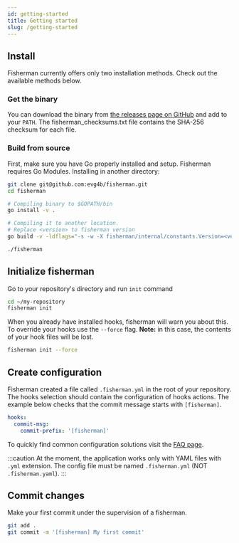 ```yaml
---
id: getting-started
title: Getting started
slug: /getting-started
---
```

## Install

Fisherman currently offers only two installation methods. Check out the available methods below.

### Get the binary

You can download the binary from [the releases page on GitHub](https://github.com/evg4b/fisherman/releases)
and add to your `PATH`. The fisherman_checksums.txt file contains the SHA-256 checksum for each file.

### Build from source

First, make sure you have Go properly installed and setup. Fisherman requires Go Modules.
Installing in another directory:

```bash
git clone git@github.com:evg4b/fisherman.git
cd fisherman

# Compiling binary to $GOPATH/bin
go install -v .

# Compiling it to another location.
# Replace <version> to fisherman version
go build -v -ldflags="-s -w -X fisherman/internal/constants.Version=<version>"

./fisherman
```

## Initialize fisherman

Go to your repository's directory and run `init` command

```bash
cd ~/my-repository
fisherman init
```

When you already have installed hooks, fisherman will warn you about this.
To override your hooks use the `--force` flag. **Note:** in this case,
the contents of your hook files will be lost.

```bash
fisherman init --force
```

## Create configuration

Fisherman created a file called `.fisherman.yml` in the root of your repository.
The hooks selection should contain the configuration of hooks actions.
The example below checks that the commit message starts with `[fisherman]`.

```yaml
hooks:
  commit-msg:
    commit-prefix: '[fisherman]'
```

To quickly find common configuration solutions visit the [FAQ page](./faq.md).

:::caution
At the moment, the application works only with YAML files with `.yml` extension.
The config file must be named `.fisherman.yml` (NOT `.fisherman.yaml`).
:::

## Commit changes

Make your first commit under the supervision of a fisherman.

```bash
git add .
git commit -m '[fisherman] My first commit'
```
